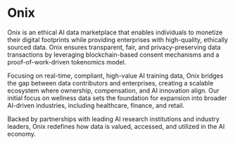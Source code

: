 # Onix

Onix is an ethical AI data marketplace that enables individuals to monetize their digital footprints while providing enterprises with high-quality, ethically sourced data. 
Onix ensures transparent, fair, and privacy-preserving data transactions by leveraging blockchain-based consent mechanisms and a proof-of-work-driven tokenomics model.

Focusing on real-time, compliant, high-value AI training data, Onix bridges the gap between data contributors and enterprises, creating a scalable ecosystem where ownership, compensation, and AI innovation align. 
Our initial focus on wellness data sets the foundation for expansion into broader AI-driven industries, including healthcare, finance, and retail.

Backed by partnerships with leading AI research institutions and industry leaders, Onix redefines how data is valued, accessed, and utilized in the AI economy.
